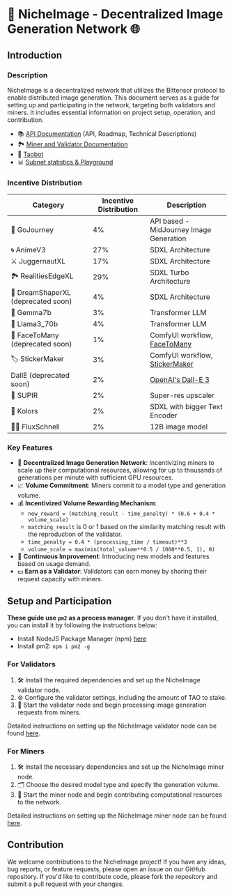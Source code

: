 

# 🎨 NicheImage - Decentralized Image Generation Network 🌐

## Introduction

### Description
NicheImage is a decentralized network that utilizes the Bittensor protocol to enable distributed image generation. This document serves as a guide for setting up and participating in the network, targeting both validators and miners. It includes essential information on project setup, operation, and contribution.

- 📚 [API Documentation](https://docs.nichetensor.com) (API, Roadmap, Technical Descriptions)
- 🏞️ [Miner and Validator Documentation](https://chestnut-radar-416.notion.site/SN23-SocialTensor-Docs-75202763e797465b88f4d395cb1a14ef)
- 🤖 [Taobot](https://interact.tao.bot/social-tensor)
- 📊 [Subnet statistics & Playground](https://nicheimage.streamlit.app/)

### Incentive Distribution

| Category        | Incentive Distribution | Description                                                                                                        |
|-----------------|------------------------|--------------------------------------------------------------------------------------------------------------------|
| 🧭 GoJourney       | 4%                     | API based - MidJourney Image Generation                                                                                        |
| 🌀 AnimeV3         | 27%                    | SDXL Architecture                                                                                  |
| ⚔️ JuggernautXL | 17%                    | SDXL Architecture                                                            |
| 🏞️ RealitiesEdgeXL  | 29%                    | SDXL Turbo Architecture                                                      |
| 🌙 DreamShaperXL (deprecated soon)    | 4%                     | SDXL Architecture                           |
| 💎 Gemma7b         | 3%                     | Transformer LLM                                                     |
| 🦙 Llama3_70b      | 4%                     | Transformer LLM|
| 👥 FaceToMany (deprecated soon)      | 1%                     | ComfyUI workflow, [FaceToMany](https://replicate.com/fofr/face-to-many) |
| 🏷️ StickerMaker    | 3%                     | ComfyUI workflow, [StickerMaker](https://replicate.com/fofr/sticker-maker) |
| DallE (deprecated soon)    | 2%                     | [OpenAI's Dall-E 3](https://openai.com/index/dall-e-3/) |
| 🌟 SUPIR    | 2%                     | Super-res upscaler |
| 🌟 Kolors | 2% | SDXL with bigger Text Encoder |
| 🌟🌟 FluxSchnell | 2% | 12B image model |

### Key Features
- 🚀 **Decentralized Image Generation Network**: Incentivizing miners to scale up their computational resources, allowing for up to thousands of generations per minute with sufficient GPU resources.
- 📈 **Volume Commitment**: Miners commit to a model type and generation volume.
- 💰 **Incentivized Volume Rewarding Mechanism**: 
  - `new_reward = (matching_result - time_penalty) * (0.6 + 0.4 * volume_scale)`
  - `matching_result` is 0 or 1 based on the similarity matching result with the reproduction of the validator.
  - `time_penalty = 0.4 * (processing_time / timeout)**3`
  - `volume_scale = max(min(total_volume**0.5 / 1000**0.5, 1), 0)`
- 🌟 **Continuous Improvement**: Introducing new models and features based on usage demand.
- 💵 **Earn as a Validator**: Validators can earn money by sharing their request capacity with miners.

## Setup and Participation

**These guide use `pm2` as a process manager**. If you don't have it installed, you can install it by following the instructions below:
- Install NodeJS Package Manager (npm) [here](https://nodejs.org/en/download/package-manager)
- Install pm2: `npm i pm2 -g`

### For Validators
1. 🛠️ Install the required dependencies and set up the NicheImage validator node.
2. ⚙️ Configure the validator settings, including the amount of TAO to stake.
3. 🚀 Start the validator node and begin processing image generation requests from miners.

Detailed instructions on setting up the NicheImage validator node can be found [here](docs/validator.md).

### For Miners
1. 🛠️ Install the necessary dependencies and set up the NicheImage miner node.
2. 🗂️ Choose the desired model type and specify the generation volume.
3. 🚀 Start the miner node and begin contributing computational resources to the network.

Detailed instructions on setting up the NicheImage miner node can be found [here](docs/miner.md).

## Contribution
We welcome contributions to the NicheImage project! If you have any ideas, bug reports, or feature requests, please open an issue on our GitHub repository. If you'd like to contribute code, please fork the repository and submit a pull request with your changes.

